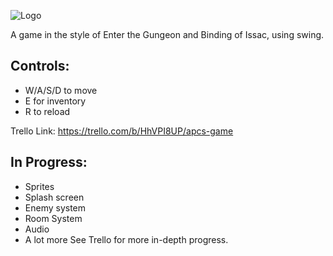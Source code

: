 ![Logo](https://github.com/t4canty/APCSDungeon/raw/master/Game%20engine/src/img/Logo.png)

A game in the style of Enter the Gungeon and Binding of Issac, using swing.

## Controls:
  - W/A/S/D to move
  - E for inventory
  - R to reload
  
 Trello Link:
 https://trello.com/b/HhVPI8UP/apcs-game
 
 ## In Progress:
  - Sprites
  - Splash screen
  - Enemy system
  - Room System
  - Audio
  - A lot more
See Trello for more in-depth progress.
  
